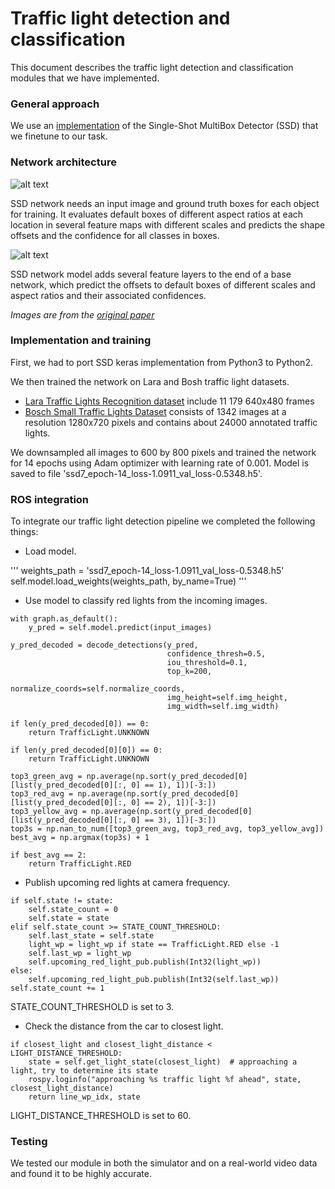 # Traffic light detection and classification

This document describes the traffic light detection and classification modules that we have implemented.

### General approach
We use an [implementation](https://github.com/pierluigiferrari/ssd_keras) of the Single-Shot MultiBox Detector (SSD) that we finetune to our task.

### Network architecture

![alt text](https://github.com/AShpilman/autonomous_ros/blob/master/imgs/SSD.jpg)

SSD network needs an input image and ground truth boxes for each object for training. It evaluates default boxes of different aspect ratios at each location in several feature maps with different scales and predicts the shape offsets and the confidence for all classes in boxes.

![alt text](https://github.com/AShpilman/autonomous_ros/blob/master/imgs/SSD2.png)

SSD network model adds several feature layers to the end of a base network, which predict the offsets to default boxes of different scales and aspect ratios and their associated confidences.

*Images are from the [original paper](https://arxiv.org/pdf/1512.02325.pdf)*

### Implementation and training

First, we had to port SSD keras implementation from Python3 to Python2.

We then trained the network on Lara and Bosh traffic light datasets.

* [Lara Traffic Lights Recognition dataset](http://www.lara.prd.fr/benchmarks/trafficlightsrecognition) include 11 179 640x480 frames
* [Bosch Small Traffic Lights Dataset](https://hci.iwr.uni-heidelberg.de/node/6132) consists of 1342 images at a resolution 1280x720 pixels and contains about 24000 annotated traffic lights.

We downsampled all images to 600 by 800 pixels and trained the network for 14 epochs using Adam optimizer with learning rate of 0.001. Model is saved to file 'ssd7_epoch-14_loss-1.0911_val_loss-0.5348.h5'.

### ROS integration

To integrate our traffic light detection pipeline we completed the following things:

* Load model.

'''
weights_path = 'ssd7_epoch-14_loss-1.0911_val_loss-0.5348.h5'
self.model.load_weights(weights_path, by_name=True)
'''


* Use model to classify red lights from the incoming images. 

```
with graph.as_default():
    y_pred = self.model.predict(input_images)

y_pred_decoded = decode_detections(y_pred,
                                   confidence_thresh=0.5,
                                   iou_threshold=0.1,
                                   top_k=200,
                                   normalize_coords=self.normalize_coords,
                                   img_height=self.img_height,
                                   img_width=self.img_width)

if len(y_pred_decoded[0]) == 0:
    return TrafficLight.UNKNOWN

if len(y_pred_decoded[0][0]) == 0:
    return TrafficLight.UNKNOWN

top3_green_avg = np.average(np.sort(y_pred_decoded[0][list(y_pred_decoded[0][:, 0] == 1), 1])[-3:])
top3_red_avg = np.average(np.sort(y_pred_decoded[0][list(y_pred_decoded[0][:, 0] == 2), 1])[-3:])
top3_yellow_avg = np.average(np.sort(y_pred_decoded[0][list(y_pred_decoded[0][:, 0] == 3), 1])[-3:])
top3s = np.nan_to_num([top3_green_avg, top3_red_avg, top3_yellow_avg])
best_avg = np.argmax(top3s) + 1

if best_avg == 2:
    return TrafficLight.RED
```

* Publish upcoming red lights at camera frequency. 

```
if self.state != state:
    self.state_count = 0
    self.state = state
elif self.state_count >= STATE_COUNT_THRESHOLD:
    self.last_state = self.state
    light_wp = light_wp if state == TrafficLight.RED else -1
    self.last_wp = light_wp
    self.upcoming_red_light_pub.publish(Int32(light_wp))
else:
    self.upcoming_red_light_pub.publish(Int32(self.last_wp))
self.state_count += 1
```

STATE_COUNT_THRESHOLD is set to 3.

* Check the distance from the car to closest light.

```
if closest_light and closest_light_distance < LIGHT_DISTANCE_THRESHOLD:
    state = self.get_light_state(closest_light)  # approaching a light, try to determine its state
    rospy.loginfo("approaching %s traffic light %f ahead", state, closest_light_distance)
    return line_wp_idx, state
```

LIGHT_DISTANCE_THRESHOLD is set to 60.

### Testing

We tested our module in both the simulator and on a real-world video data and found it to be highly accurate.
